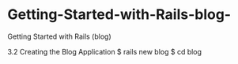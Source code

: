 # Getting-Started-with-Rails-blog-
Getting Started with Rails (blog)

3.2 Creating the Blog Application
	$ rails new blog
	$ cd blog

